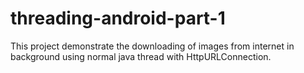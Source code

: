 # threading-android-part-1
This project demonstrate the downloading of images from internet in background using normal java thread with HttpURLConnection.
